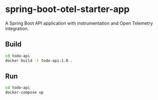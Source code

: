 # spring-boot-otel-starter-app

A Spring Boot API application with instrumentation and Open Telemetry integration.

## Build

```bash
cd todo-api
docker build -t todo-api:1.0 .
```

## Run

```bash
cd todo-api
docker-compose up
```
